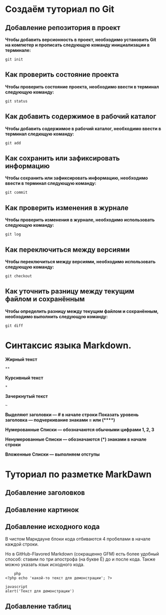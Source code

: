 # Создаём туториал по Git

## Добавление репозитория в проект

**Чтобы добавить версионность в проект, необходимо установить Git на компютер и прописать следующую команду инициализации в терминале:**
```
git init
```

## Как проверить состояние проекта

**Чтобы проверить состояние проекта, необходимо ввести в терминал следующую команду:**
```fix
git status
```

## Как добавить содержимое в рабочий каталог
**Чтобы добавить содержимое в рабочий каталог, необходимо ввести в терминал следющую команду:**
```
git add
```
## Как сохранить или зафиксировать информацию
**Чтобы сохранить или зафиксировать информацию, необходимо ввести в терминал следующую команду:**
```
git commit
```
## Как проверить изменения в журнале
**Чтобы проверить изменения в журнале, необходимо использовать следующую команду:**
```
git log
```
## Как переключиться между версиями
**Чтобы переключиться между версиями, необходимо использовать следующую команду:**
```fix
git checkout
```
## Как уточнить разницу между текущим файлом и сохранённым
**Чтобы определить разницу между текущим файлом и сохранённым, необходимо выполнить следующую команду:**
```
git diff
```
# Синтаксис языка Markdown. 
**Жирный текст**
```
**
```
**Курсивный текст**
```
*
```
**Зачеркнутый текст**
```
~
```
**Выделяют заголовки — # в начале строки**
**Показать уровень заголовка —
подчеркивание знаками = или (****)**

**Нумерованные Списки — обозначаются
обычными цифрами 1, 2, 3**

**Ненумерованные Списки — обозначаются (*) знаками в начале строки**

**Вложенные Списки — выполняем отступы**

# Туториал по разметке MarkDawn

## Добавление заголовков





## Добавление картинок





## Добавление исходного кода

В чистом Маркдауне блоки кода отбиваются 4 пробелами в
начале каждой строки.

Но в GitHub-Flavored Markdown (сокращенно GFM) есть
более удобный способ: ставим по три апострофа (на букве
Ё) до и после кода. Также можно указать язык исходного
кода.

```
    php
<?php echo 'какой-то текст для демонстрации'; ?>    
```

```
javascript
alert('Текст для демонстрации')

```






## Добавление таблиц


